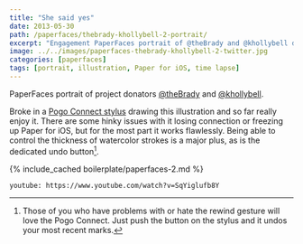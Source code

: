 ```yaml
---
title: "She said yes"
date: 2013-05-30
path: /paperfaces/thebrady-khollybell-2-portrait/
excerpt: "Engagement PaperFaces portrait of @theBrady and @khollybell drawn with Paper for iOS on an iPad."
image: ../../images/paperfaces-thebrady-khollybell-2-twitter.jpg
categories: [paperfaces]
tags: [portrait, illustration, Paper for iOS, time lapse]
---
```


PaperFaces portrait of project donators [@theBrady](https://twitter.com/theBrady) and [@khollybell](https://twitter.com/khollybell).

Broke in a [Pogo Connect stylus](http://www.amazon.com/gp/product/B009K448L4/ref=as_li_ss_tl?ie=UTF8&camp=1789&creative=390957&creativeASIN=B009K448L4&linkCode=as2&tag=mademist-20) drawing this illustration and so far really enjoy it. There are some hinky issues with it losing connection or freezing up Paper for iOS, but for the most part it works flawlessly. Being able to control the thickness of watercolor strokes is a major plus, as is the dedicated undo button[^1].

{% include_cached boilerplate/paperfaces-2.md %}

`youtube: https://www.youtube.com/watch?v=SqYiglufb8Y`

[^1]: Those of you who have problems with or hate the rewind gesture will love the Pogo Connect. Just push the button on the stylus and it undos your most recent marks.
